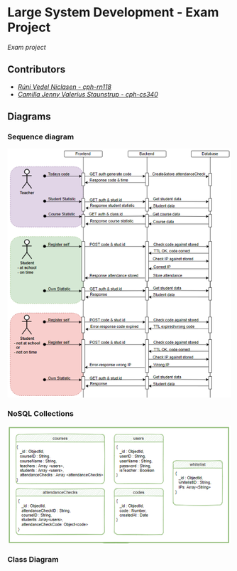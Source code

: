 # Large System Development - Exam Project
_Exam project_

## Contributors
- _[Rúni Vedel Niclasen - cph-rn118](https://github.com/Runi-VN)_
- _[Camilla Jenny Valerius Staunstrup - cph-cs340](https://github.com/Castau)_

## Diagrams
### Sequence diagram
![image](https://github.com/Hold-Krykke-BA/Large_System_Development/blob/main/Diagrams/Sequence.PNG)

### NoSQL Collections
![image](https://github.com/Hold-Krykke-BA/Large_System_Development/blob/main/Diagrams/NoSQLducuments.PNG)


### Class Diagram
